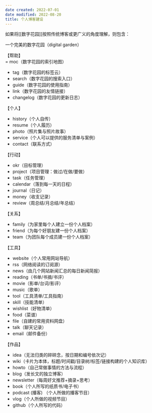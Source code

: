 ```yaml
---
date created: 2022-07-01
date modified: 2022-08-20
title: 个人博客建设
---
```


如果将[[数字花园]]按照传统博客或更广义的角度理解，则包含：

一个完美的数字花园（digital garden）  

  

【帮助】  
= moc（数字花园的索引地图）  

+ tag（数字花园的标签云）  
+ search（数字花园的搜索入口）  
+ guide（数字花园的使用指南）  
+ link（数字花园的友情链接）  
+ changelog（数字花园的更新日志）  

  

【个人】  

+ history（个人自传）  
+ resume（个人履历）  
+ photo（照片集与照片故事）  
+ service（个人可以提供的服务清单与案例）  
+ contact（联系方式）  

  

【行动】  

+ okr（目标管理）  
+ project（项目管理：做过/在做/要做）  
+ task（任务管理）  
+ calendar（落到每一天的日程）  
+ journal（日记）  
+ money（收支记录）  
+ review（周总结/月总结/年总结）  

  

【关系】  

+ family（为家里每个人建立一份个人档案）  
+ friend（为每个好朋友建一份个人档案）  
+ team（为团队每个成员建一份个人档案）  

  

【工具】  

+ website（个人常用网站导航）  
+ rss（网络阅读的订阅源）  
+ news（由几个网站新闻汇总的每日新闻简报）  
+ reading（书单/书摘/书评）  
+ movie（影单/台词/影评）  
+ music（歌单）  
+ tool（工具清单/工具指南）  
+ skill（技能清单）  
+ wishlist（好物清单）  
+ food（菜谱）  
+ file（自建的常用资料网盘）  
+ talk（聊天记录）  
+ email（邮件备份）  

  

【作品】  

+ idea（无法归类的碎碎念，按日期和编号依次记）  
+ wiki（卡片为本体，标题/时间戳/目录树/标签/链接构建的个人知识库）  
+ howto（自己常做事情的方法与流程）  
+ blog（发长文的独立博客）  
+ newsletter（每周好文推荐+摘录+思考）  
+ book（个人所写的纸质书/电子书）  
+ podcast (播客) （个人所做的播客节目）  
+ vlog（个人所做的视频节目）  
+ github（个人所写的代码）
